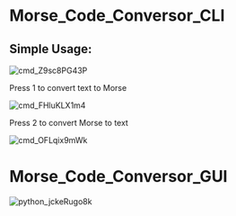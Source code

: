 # Morse_Code_Conversor_CLI


## Simple Usage:

![cmd_Z9sc8PG43P](https://github.com/Caosticc/Morse_Code/assets/109768693/3d1982aa-8014-4e5d-adce-6970a0ee077f)

Press 1 to convert text to Morse 

![cmd_FHluKLX1m4](https://github.com/Caosticc/Morse_Code/assets/109768693/5e63f3c8-e79a-4b99-9405-10a19c9f0a09)

Press 2 to convert Morse to text

![cmd_OFLqix9mWk](https://github.com/Caosticc/Morse_Code/assets/109768693/b72a5c7f-8df4-4aae-99ab-7d57070b91cb)

# Morse_Code_Conversor_GUI

![python_jckeRugo8k](https://github.com/Caosticc/Morse_Code/assets/109768693/dfc53737-c4a9-4824-bcf4-50392bc9a729)
